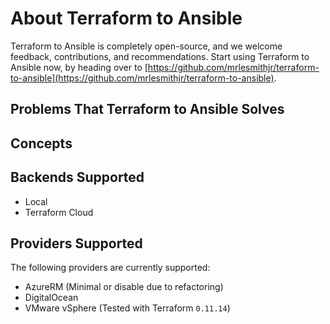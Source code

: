 # About Terraform to Ansible

Terraform to Ansible is completely open-source, and we welcome feedback,
contributions, and recommendations. Start using Terraform to Ansible now, by
heading over to [https://github.com/mrlesmithjr/terraform-to-ansible](https://github.com/mrlesmithjr/terraform-to-ansible).

## Problems That Terraform to Ansible Solves

## Concepts

## Backends Supported

- Local
- Terraform Cloud

## Providers Supported

The following providers are currently supported:

- AzureRM (Minimal or disable due to refactoring)
- DigitalOcean
- VMware vSphere (Tested with Terraform `0.11.14`)
